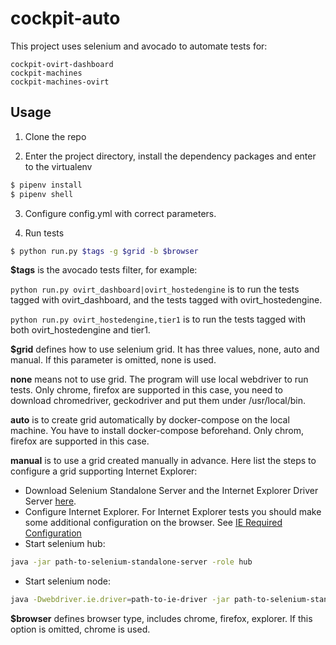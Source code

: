 # cockpit-auto

This project uses selenium and avocado to automate tests for:

    cockpit-ovirt-dashboard
    cockpit-machines
    cockpit-machines-ovirt

## Usage

1. Clone the repo

2. Enter the project directory, install the dependency packages and enter to the virtualenv
```sh
$ pipenv install
$ pipenv shell
```

3. Configure config.yml with correct parameters.

4. Run tests
```sh
$ python run.py $tags -g $grid -b $browser
```
**$tags** is the avocado tests filter, for example:

`python run.py ovirt_dashboard|ovirt_hostedengine` is to run the tests tagged with ovirt_dashboard, and the tests tagged with ovirt_hostedengine.

`python run.py ovirt_hostedengine,tier1` is to run the tests tagged with both ovirt_hostedengine and tier1.

**$grid** defines how to use selenium grid. It has three values, none, auto and manual. If this parameter is omitted, none is used.

**none** means not to use grid. The program will use local webdriver to run tests. Only chrome, firefox are supported in this case, you need to download chromedriver, geckodriver and put them under /usr/local/bin.
  
**auto** is to create grid automatically by docker-compose on the local machine. You have to install docker-compose beforehand. Only chrom, firefox are supported in this case.

**manual** is to use a grid created manually in advance. Here list the steps to configure a grid supporting Internet Explorer:
  
* Download Selenium Standalone Server and the Internet Explorer Driver Server [here](https://www.seleniumhq.org/download/).
* Configure Internet Explorer. For Internet Explorer tests you should make some additional configuration on the browser. See [IE Required Configuration](https://github.com/SeleniumHQ/selenium/wiki/InternetExplorerDriver#required-configuration)
* Start selenium hub: 
```sh
java -jar path-to-selenium-standalone-server -role hub
```
* Start selenium node:
```sh
java -Dwebdriver.ie.driver=path-to-ie-driver -jar path-to-selenium-standalone-server -role webdriver -hub http://hubip:4444/grid/register
```
**$browser** defines browser type, includes chrome, firefox, explorer. If this option is omitted, chrome is used.
